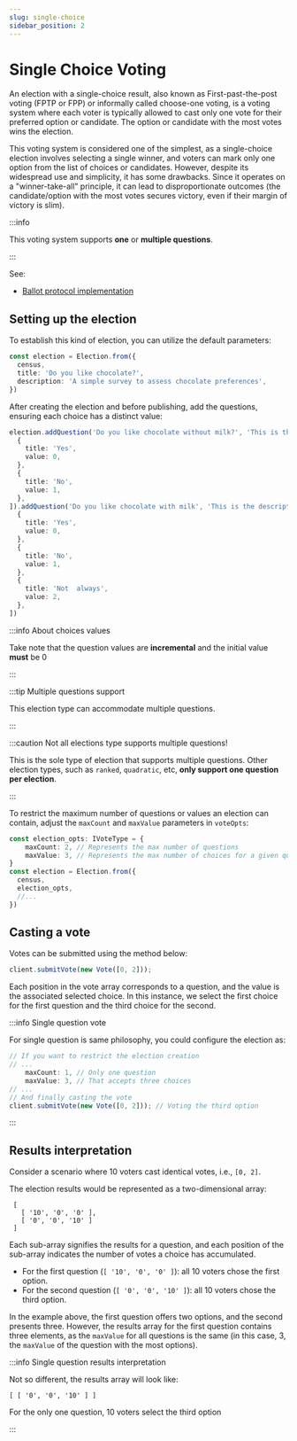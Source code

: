 ```yaml
---
slug: single-choice
sidebar_position: 2
---
```


# Single Choice Voting

An election with a single-choice result, also known as First-past-the-post voting (FPTP or FPP) or informally called
choose-one voting, is a voting system where each voter is typically allowed to cast only one vote for their preferred
option or candidate. The option or candidate with the most votes wins the election.

This voting system is considered one of the simplest, as a single-choice election involves selecting a single winner,
and voters can mark only one option from the list of choices or candidates. However, despite its widespread use and
simplicity, it has some drawbacks. Since it operates on a "winner-take-all" principle, it can lead to disproportionate
outcomes (the candidate/option with the most votes secures victory, even if their margin of victory is slim).

:::info

This voting system supports **one** or **multiple questions**.

:::

See:

- [Ballot protocol implementation][protocol-single-choice]

## Setting up the election

To establish this kind of election, you can utilize the default parameters:

```ts
const election = Election.from({
  census,
  title: 'Do you like chocolate?',
  description: 'A simple survey to assess chocolate preferences',
})
```

After creating the election and before publishing, add the questions, ensuring each choice has a distinct value:

```ts
election.addQuestion('Do you like chocolate without milk?', 'This is the description', [
  {
    title: 'Yes',
    value: 0,
  },
  {
    title: 'No',
    value: 1,
  },
]).addQuestion('Do you like chocolate with milk', 'This is the description', [
  {
    title: 'Yes',
    value: 0,
  },
  {
    title: 'No',
    value: 1,
  },
  {
    title: 'Not  always',
    value: 2,
  },
])
```

:::info About choices values

Take note that the question values  are **incremental** and the initial value **must** be 0

:::

:::tip Multiple questions support

This election type can accommodate multiple questions.

:::

:::caution Not all elections type supports multiple questions!

This is the sole type of election that supports multiple questions. Other election types, such as `ranked`, `quadratic`,
etc, **only support one question per election**.

:::

To restrict the maximum number of questions or values an election can contain, adjust the `maxCount` and
`maxValue` parameters in `voteOpts`:

```ts
const election_opts: IVoteType = {
    maxCount: 2, // Represents the max number of questions
    maxValue: 3, // Represents the max number of choices for a given question.
}
const election = Election.from({
  census,
  election_opts,
  //...
})
````

## Casting a vote

Votes can be submitted using the method below:

```ts
client.submitVote(new Vote([0, 2]));
```

Each position in the vote array corresponds to a question, and the value is the associated selected choice. In this
instance, we select the first choice for the first question and the third choice for the second.

:::info Single question vote

For single question is same philosophy, you could configure the election as:

```ts
// If you want to restrict the election creation
// ...
    maxCount: 1, // Only one question
    maxValue: 3, // That accepts three choices
// ...
// And finally casting the vote
client.submitVote(new Vote([0, 2])); // Voting the third option
```

:::

## Results interpretation

Consider a scenario where 10 voters cast identical votes, i.e., `[0, 2]`.

The election results would be represented as a two-dimensional array:

```
 [
   [ '10', '0', '0' ],
   [ '0', '0', '10' ]
 ]
```

Each sub-array signifies the results for a question, and each position of the sub-array indicates the number of votes a
choice has accumulated.

- For the first question (`[ '10', '0', '0' ]`): all 10 voters chose the first option.
- For the second question (`[ '0', '0', '10' ]`): all 10 voters chose the third option.

In the example above, the first question offers two options, and the second presents three. However, the results array
for the first question contains three elements, as the `maxValue` for all questions is the same (in this case, 3, the
`maxValue` of the question with the most options).

:::info Single question results interpretation

Not so different, the results array will look like:

```
[ [ '0', '0', '10' ] ]
```

For the only one question, 10 voters select the third option

:::

[protocol-single-choice]: /protocol/ballot-protocol#single-choice